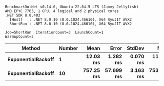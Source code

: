 ```

BenchmarkDotNet v0.14.0, Ubuntu 22.04.5 LTS (Jammy Jellyfish)
AMD EPYC 7763, 1 CPU, 4 logical and 2 physical cores
.NET SDK 8.0.403
  [Host]   : .NET 8.0.10 (8.0.1024.46610), X64 RyuJIT AVX2
  ShortRun : .NET 8.0.10 (8.0.1024.46610), X64 RyuJIT AVX2

Job=ShortRun  IterationCount=3  LaunchCount=1  
WarmupCount=3  

```
| Method             | Number | Mean      | Error     | StdDev   | Min       | Max       | Allocated |
|------------------- |------- |----------:|----------:|---------:|----------:|----------:|----------:|
| **ExponentialBackoff** | **1**      |  **12.03 ms** |  **1.282 ms** | **0.070 ms** |  **11.95 ms** |  **12.08 ms** |     **520 B** |
| **ExponentialBackoff** | **10**     | **757.25 ms** | **57.699 ms** | **3.163 ms** | **753.81 ms** | **760.03 ms** |    **4120 B** |
